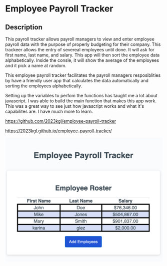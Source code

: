 # Employee Payroll Tracker

## Description
This payroll tracker allows payroll managers to view and enter employee payroll data with the purpose of properly budgeting for their company.
This trackeer allows the entry of severeal employees until done. It will ask for first name, last name, and salary. This app will then sort the employee data alphabetically. Inside the consle, it will show the average of the employees and it pick a name at random.

This employee payroll tracker facilitates the payroll managers resposiblities by have a friendly user app that calculates the data automatically and sorting the employees alphabetically.

Setting up the variables to perfom the functions has taught me a lot about javascript. I was able to build the main function that makes this app work. This was a great way to see just how javascript works and what it's capabilites are. I have much more to learn.

https://github.com/2023kgl/employee-payroll-tracker

https://2023kgl.github.io/employee-payroll-tracker/


![Employee Payroll Tracker Sample](image.png)



